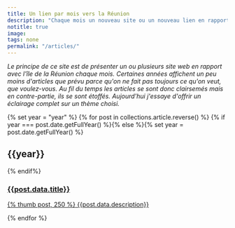 ```yaml
---
title: Un lien par mois vers la Réunion
description: "Chaque mois un nouveau site ou un nouveau lien en rapport avec la Réunion vous est présenté et décortiqué."
notitle: true
image:
tags: none
permalink: "/articles/"
---
```


_Le principe de ce site est de présenter un ou plusieurs site web en rapport avec l'île de la Réunion chaque mois. Certaines années affichent un peu moins d'articles que prévu parce qu'on ne fait pas toujours ce qu'on veut, que voulez-vous. Au fil du temps les articles se sont donc clairsemés mais en contre-partie, ils se sont étoffés. Aujourd'hui j'essaye d'offrir un éclairage complet sur un thème choisi._

{% set year = "year" %}
{% for post in collections.article.reverse() %}
  {% if year === post.date.getFullYear() %}{% else %}{% set year = post.date.getFullYear() %}
<h2 class="clear articles">{{year}}</h2>
  {% endif%}
<h3 class="clear center"><a href="{{post.url}}">{{post.data.title}}</a></h3>
<div class="snipet clear fitflex">
  <p>
    <a href="{{post.url}}">
    <span class="h140">{% thumb post, 250 %}</span>
    {{post.data.description}}</a>
  </p>
</div>
{% endfor %}
